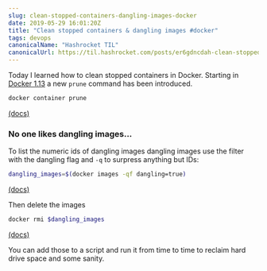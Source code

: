 ```yaml
---
slug: clean-stopped-containers-dangling-images-docker
date: 2019-05-29 16:01:20Z
title: "Clean stopped containers & dangling images #docker"
tags: devops
canonicalName: "Hashrocket TIL"
canonicalUrl: https://til.hashrocket.com/posts/er6gdncdah-clean-stopped-containers-dangling-images-docker
---
```



Today I learned how to clean stopped containers in Docker. Starting in [Docker 1.13](https://github.com/moby/moby/blob/master/CHANGELOG.md#1130-2017-01-18) a new `prune` command has been introduced.

```bash
docker container prune
```

[(docs)](https://docs.docker.com/engine/reference/commandline/container_prune/)

### No one likes dangling images...

To list the numeric ids of dangling images dangling images use the filter with the dangling flag and `-q` to surpress anything but IDs:

```bash
dangling_images=$(docker images -qf dangling=true)
```

[(docs)](https://docs.docker.com/engine/reference/commandline/images/)

Then delete the images

```bash
docker rmi $dangling_images
```

[(docs)](https://docs.docker.com/engine/reference/commandline/rmi/)

You can add those to a script and run it from time to time to reclaim hard drive space and some sanity.
